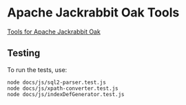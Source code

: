 # Apache Jackrabbit Oak Tools

[Tools for Apache Jackrabbit Oak](https://thomasmueller.github.io/oakTools/)

## Testing

To run the tests, use:

    node docs/js/sql2-parser.test.js
    node docs/js/xpath-converter.test.js
    node docs/js/indexDefGenerator.test.js
    

